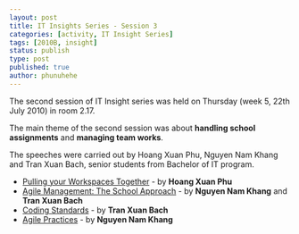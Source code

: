 ```yaml
---
layout: post
title: IT Insights Series - Session 3
categories: [activity, IT Insight Series]
tags: [2010B, insight]
status: publish
type: post
published: true
author: phunuhehe
---
```


The second session of IT Insight series was
held on Thursday (week 5, 22th July 2010) in room 2.17.

The main theme of
the second session was about **handling school assignments** and
**managing team works**.

The speeches were carried out by Hoang Xuan
Phu, Nguyen Nam Khang and Tran Xuan Bach, senior students from Bachelor
of IT program.

-   [Pulling your Workspaces Together]("http://vimeo.com/13636567") - by **Hoang Xuan Phu**
-   [Agile Management: The School Approach]("http://vimeo.com/13728605") - by
    **Nguyen Nam Khang** and **Tran Xuan Bach**
-   [Coding Standards]("http://vimeo.com/13728736") - by **Tran Xuan Bach**
-   [Agile Practices]("http://vimeo.com/13728960") - by **Nguyen Nam Khang**

